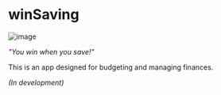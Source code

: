 # winSaving

![image](https://github.com/user-attachments/assets/60fd81b9-67c2-444a-b461-665a9374802e)

*"You win when you save!"*
 
This is an app designed for budgeting and managing finances.

 *(In development)*




